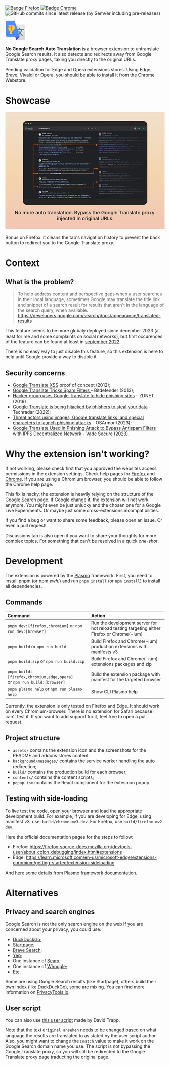 [![Badge Firefox]][Firefox] [![Badge Chrome]][Chrome] ![GitHub commits since latest release (by SemVer including pre-releases)](https://img.shields.io/github/commits-since/lnoss/no-google-search-translation/latest/master?style=for-the-badge)

<p><img src="/assets/icon.png" height="64" alt="No Google Search Auto Translation Logo." title="Logo" /></p>

**No Google Search Auto Translation** is a browser extension to untranslate Google Search results. It also detects and redirects away from Google Translate proxy pages, taking you directly to the original URLs.

Pending validation for Edge and Opera extensions stores. Using Edge, Brave, Vivaldi or Opera, you should be able to install it from the Chrome Webstore.

[Chrome]: https://chromewebstore.google.com/detail/no-google-search-translat/kdibhchppeokcmdamhekocbnkjkodoii
[Badge Chrome]: https://img.shields.io/chrome-web-store/rating/kdibhchppeokcmdamhekocbnkjkodoii?label=Get%20on%20Chrome%20(and%20co.)&style=for-the-badge&logo=google-chrome&logoColor=white
[Firefox]: https://addons.mozilla.org/firefox/addon/no-google-search-translation/
[Badge Firefox]: https://img.shields.io/amo/rating/no-google-search-translation?label=Get%20on%20Firefox&style=for-the-badge&logo=firefoxbrowser&logoColor=white

# Showcase

![Screenshot of the extension in action](assets/showcase-1.jpg "Be gone Google Translated results!")

Bonus on Firefox: it cleans the tab's navigation history to prevent the back button to redirect you to the Google Translate proxy.

# Context

## What is the problem?

> To help address content and perspective gaps when a user searches in their local language, sometimes Google may translate the title link and snippet of a search result for results that aren't in the language of the search query, when available.
> https://developers.google.com/search/docs/appearance/translated-results

This feature seems to be more globaly deployed since december 2023 (at least for me and some complaints on social networks), but first occurences of the feature can be found at least in [september 2022](https://web.archive.org/web/20220918204136/https://developers.google.com/search/docs/appearance/translated-results).

There is no easy way to just disable this feature, so this extension is here to help until Google provide a way to disable it.

## Security concerns

- [Google Translate XSS](https://www.youtube.com/watch?v=Nk9jehNhqVc) proof of concept (2012);
- [ Google Translate Tricks Spam Filters ](https://www.bitdefender.com/blog/hotforsecurity/google-translate-tricks-spam-filters/) - Bitdefender (2013);
- [Hacker group uses Google Translate to hide phishing sites](https://www.zdnet.com/article/hacker-group-uses-google-translate-to-hide-phishing-sites/) - ZDNET (2019)
- [Google Translate is being hijacked by phishers to steal your data](https://www.techradar.com/news/google-translate-is-being-hijacked-by-phishers-to-steal-your-data) - Techradar (2022);
- [Threat actors using images, Google translate links, and special characters to launch phishing attacks](https://blog.osarmor.com/333/google-translate-used-in-phishing-attack/) - OSArmor (2023);
- [Google Translate Used in Phishing Attack to Bypass Antispam Filters](https://www.vadesecure.com/en/blog/new-phishing-attack-leverages-google-translate-and-ipfs-decentralized-network) with IPFS Decentralized Network - Vade Secure (2023).

# Why the extension isn't working?

If not working, please check first that you approved the websites access permissions in the extension settings. Check help pages for [Firefox](https://support.mozilla.org/en-US/kb/manage-optional-permissions-extensions) and [Chrome](https://support.google.com/chrome_webstore/answer/2664769). If you are using a Chromium browser, you should be able to follow the Chrome help page.

This fix is hacky, the extension is heavily relying on the structure of the Google Search page. If Google change it, the extension will not work anymore. You might even be just unlucky and the chosen one for a Google Live Experiments. Or maybe just some cross-extensions incompatibilities.

If you find a bug or want to share some feedback, please open an issue. Or even a pull request!

Discussions tab is also open if you want to share your thoughts for more complex topics. For something that can't be resolved in a quick *one-shot*.

# Development

The extension is powered by the [Plasmo](https://docs.plasmo.com/) framework. First, you need to install [pnpm](https://pnpm.io/) (or npm *ewh!*) and run `pnpm install` (or `npm install`) to install all dependencies.

## Commands

| Command                                                                   | Action                                                                               |
| :------------------------------------------------------------------------ | :----------------------------------------------------------------------------------- |
| `pnpm dev:[firefox,chromium]` or `npm run dev:[browser]`                    | Run the development server for hot reload testing targeting either Firefox or Chrome(-ium) |
| `pnpm build` or `npm run build`                                           | Build Firefox and Chrome(-ium) production extensions with manifests v3               |
| `pnpm build:zip` or `npm run build:zip`                                   | Build Firefox and Chrome(-ium) extensions packages and zip                           |
| `pnpm build:[firefox,chromium,edge,opera]` <br>or `npm run build:[browser]` | Build the extension package with manifest for the targeted browser                   |
| `pnpm plasmo help` or `npm run plasmo help`                               | Show CLI Plasmo help                                                                 |

Currently, the extension is only tested on Firefox and Edge. It should work on every Chromium-browser. There is no extension for Safari because I can't test it. If you want to add support for it, feel free to open a pull request.

## Project structure

- `assets/` contains the extension icon and the screenshots for the README and addons stores content.
- `background/messages/` contains the service worker handling the auto redirection;
- `build/` contains the production build for each browser;
- `contents/` contains the content scripts;
- `popup.tsx` contains the React component for the extesnion popup.

## Testing with side-loading

To live test the code, open your browser and load the appropriate development build. For example, if you are developing for Edge, using manifest v3, use: `build/chrome-mv3-dev`. For Firefox, use `build/firefox-mv2-dev`.

Here the official documentation pages for the steps to follow:
* Firefox: https://firefox-source-docs.mozilla.org/devtools-user/about_colon_debugging/index.html#extensions
* Edge: https://learn.microsoft.com/en-us/microsoft-edge/extensions-chromium/getting-started/extension-sideloading

And [here](https://docs.plasmo.com/framework/workflows/dev) some details from Plasmo framework documentation.

# Alternatives

## Privacy and search engines

Google Search is not the only search engine on the web If you are concerned about your privacy, you could use:
- [DuckDuckGo](https://duckduckgo.com/);
- [Startpage](https://www.startpage.com/);
- [Brave Search](https://search.brave.com/);
- [Yep](https://yep.com/);
- One instance of [Searx](https://searx.space/);
- One instance of [Whoogle](https://github.com/benbusby/whoogle-search#public-instances);
- Etc.

Some are using Google Search results (like Startpage), others build their own index (like DuckDuckGo), some are mixing. You can find more information on [PrivacyTools.io](https://www.privacytools.io/providers/search-engines/).

## User script

You can also use [this user script](https://webapps.stackexchange.com/a/173236) made by David Trapp.

Note that the text `Original ansehen` needs to be changed based on what language the results are translated to as stated by the user script author. Also, you might want to change the `@match` value to make it work on the Google Search domain name you use. The script is not bypassing the Google Translate proxy, so you will still be redirected to the Google Translate proxy page traducting the original page.
